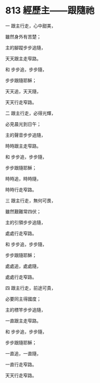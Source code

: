 # 813 經歷主——跟隨祂

一 跟主行走，心中甜美，

雖然身外有苦楚；

主的腳蹤步步追隨，

天天跟主走窄路。

和 步步追，步步隨，

步步跟隨耶穌；

天天追，天天隨，

天天行走窄路。

二 跟主行走，必得光輝，

必見晨光到日午；

主的聲音步步追隨，

時時跟主走窄路。

和 步步追，步步隨，

步步跟隨耶穌；

時時追，時時隨，

時時行走窄路。

三 跟主行走，無何可畏，

雖然艱難常四伏；

主的引領步步追隨，

處處行走窄路。

和 步步追，步步隨，

步步跟隨耶穌；

處處追，處處隨，

處處行走窄路。

四 跟主行走，前途可貴，

必要同主得國度；

主的標竿步步追隨，

一直跟主走窄路。

和 步步追，步步隨，

步步跟隨耶穌；

一直追，一直隨，

一直行走窄路。

天天行走窄路。

